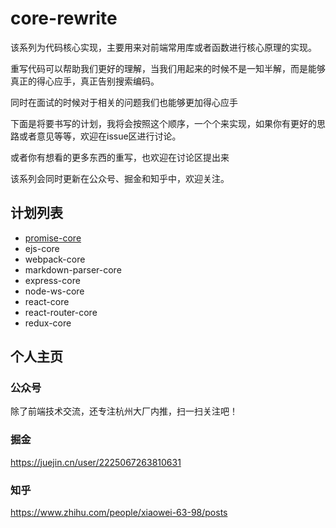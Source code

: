 # core-rewrite
该系列为代码核心实现，主要用来对前端常用库或者函数进行核心原理的实现。

重写代码可以帮助我们更好的理解，当我们用起来的时候不是一知半解，而是能够真正的得心应手，真正告别搜索编码。

同时在面试的时候对于相关的问题我们也能够更加得心应手

下面是将要书写的计划，我将会按照这个顺序，一个个来实现，如果你有更好的思路或者意见等等，欢迎在issue区进行讨论。

或者你有想看的更多东西的重写，也欢迎在讨论区提出来

该系列会同时更新在公众号、掘金和知乎中，欢迎关注。

## 计划列表
- [promise-core](https://github.com/xwchris/core-rewrite/blob/main/packages/promise-core/promise-core.md)
- ejs-core
- webpack-core
- markdown-parser-core
- express-core
- node-ws-core
- react-core
- react-router-core
- redux-core

## 个人主页
### 公众号
除了前端技术交流，还专注杭州大厂内推，扫一扫关注吧！

### 掘金
https://juejin.cn/user/2225067263810631
### 知乎
https://www.zhihu.com/people/xiaowei-63-98/posts
